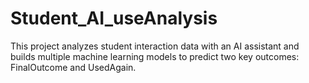 # Student_AI_useAnalysis
This project analyzes student interaction data with an AI assistant and builds multiple machine learning models to predict two key outcomes: FinalOutcome and UsedAgain.
